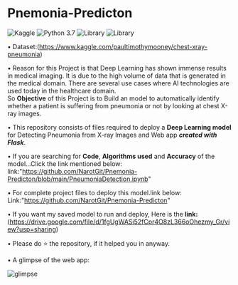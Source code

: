 # Pnemonia-Predicton

![Kaggle](https://img.shields.io/badge/Dataset-Kaggle-blue.svg) ![Python 3.7](https://img.shields.io/badge/Python-3.7-brightgreen.svg) ![Library](https://img.shields.io/badge/Library-kears%202.3.1-orange) ![Library](https://img.shields.io/badge/Library-Tensorflow%201.14.0-red)

• Dataset:(https://www.kaggle.com/paultimothymooney/chest-xray-pneumonia)

• Reason for this Project is that Deep Learning has shown immense results in medical imaging. It is due to the high volume of data that is generated in the medical domain. There are several use cases where AI technologies are used today in the healthcare domain.<br> 
So __Objective__ of this Project is to Build an model to automatically identify whether a patient is suffering from pneumonia or not by looking at chest X-ray images.

• This repository consists of files required to deploy a __Deep Learning model__ for Detecting Pneumonia from X-ray Images and Web app ___created with Flask___.<br>


• If you are searching for __Code__, __Algorithms used__ and __Accuracy__ of the model...Click the link mentioned below:
link:"https://github.com/NarotGit/Pnemonia-Predicton/blob/main/PneumoniaDetection.ipynb"

• For complete project files to deploy this model.link below:
Link:"https://github.com/NarotGit/Pnemonia-Predicton"

• If you want my saved model to run and deploy, Here is the __link:__ (https://drive.google.com/file/d/1fgUgWASi52fCpr4O8zL366oOhezmy_Gr/view?usp=sharing)

•  Please do ⭐ the repository, if it helped you in anyway.

• A glimpse of the web app:

![glimpse](https://user-images.githubusercontent.com/76248668/102723228-aae9c080-432c-11eb-8522-6e3fd682b017.gif)


